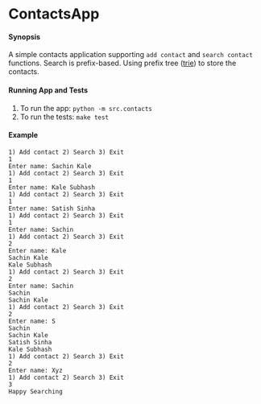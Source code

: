 # ContactsApp

#### Synopsis
A simple contacts application supporting `add contact` and `search contact` functions. Search is prefix-based. Using prefix tree ([trie](https://en.wikipedia.org/wiki/Trie)) to store the contacts.

#### Running App and Tests
1. To run the app: 
    `python -m src.contacts`
2. To run the tests: 
    `make test`

#### Example
```
1) Add contact 2) Search 3) Exit
1
Enter name: Sachin Kale
1) Add contact 2) Search 3) Exit
1
Enter name: Kale Subhash
1) Add contact 2) Search 3) Exit
1
Enter name: Satish Sinha
1) Add contact 2) Search 3) Exit
1
Enter name: Sachin
1) Add contact 2) Search 3) Exit
2
Enter name: Kale
Sachin Kale
Kale Subhash
1) Add contact 2) Search 3) Exit
2
Enter name: Sachin
Sachin
Sachin Kale
1) Add contact 2) Search 3) Exit
2
Enter name: S
Sachin
Sachin Kale
Satish Sinha
Kale Subhash
1) Add contact 2) Search 3) Exit
2
Enter name: Xyz
1) Add contact 2) Search 3) Exit
3
Happy Searching
```
